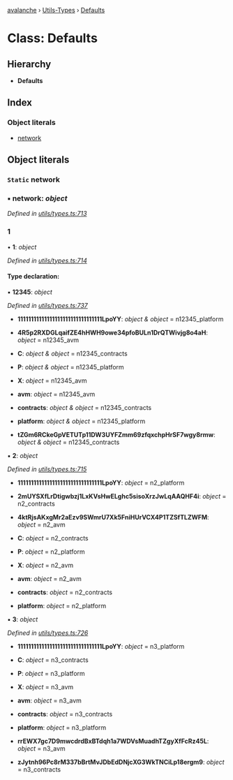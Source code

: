 [avalanche](../README.md) › [Utils-Types](../modules/utils_types.md) › [Defaults](utils_types.defaults.md)

# Class: Defaults

## Hierarchy

* **Defaults**

## Index

### Object literals

* [network](utils_types.defaults.md#static-network)

## Object literals

### `Static` network

### ▪ **network**: *object*

*Defined in [utils/types.ts:713](https://github.com/ava-labs/avalanche.js/blob/c723742/src/utils/types.ts#L713)*

###  1

• **1**: *object*

*Defined in [utils/types.ts:714](https://github.com/ava-labs/avalanche.js/blob/c723742/src/utils/types.ts#L714)*

#### Type declaration:

▪ **12345**: *object*

*Defined in [utils/types.ts:737](https://github.com/ava-labs/avalanche.js/blob/c723742/src/utils/types.ts#L737)*

* **11111111111111111111111111111111LpoYY**: *object & object* = n12345_platform

* **4R5p2RXDGLqaifZE4hHWH9owe34pfoBULn1DrQTWivjg8o4aH**: *object* = n12345_avm

* **C**: *object & object* = n12345_contracts

* **P**: *object & object* = n12345_platform

* **X**: *object* = n12345_avm

* **avm**: *object* = n12345_avm

* **contracts**: *object & object* = n12345_contracts

* **platform**: *object & object* = n12345_platform

* **tZGm6RCkeGpVETUTp11DW3UYFZmm69zfqxchpHrSF7wgy8rmw**: *object & object* = n12345_contracts

▪ **2**: *object*

*Defined in [utils/types.ts:715](https://github.com/ava-labs/avalanche.js/blob/c723742/src/utils/types.ts#L715)*

* **11111111111111111111111111111111LpoYY**: *object* = n2_platform

* **2mUYSXfLrDtigwbzj1LxKVsHwELghc5sisoXrzJwLqAAQHF4i**: *object* = n2_contracts

* **4ktRjsAKxgMr2aEzv9SWmrU7Xk5FniHUrVCX4P1TZSfTLZWFM**: *object* = n2_avm

* **C**: *object* = n2_contracts

* **P**: *object* = n2_platform

* **X**: *object* = n2_avm

* **avm**: *object* = n2_avm

* **contracts**: *object* = n2_contracts

* **platform**: *object* = n2_platform

▪ **3**: *object*

*Defined in [utils/types.ts:726](https://github.com/ava-labs/avalanche.js/blob/c723742/src/utils/types.ts#L726)*

* **11111111111111111111111111111111LpoYY**: *object* = n3_platform

* **C**: *object* = n3_contracts

* **P**: *object* = n3_platform

* **X**: *object* = n3_avm

* **avm**: *object* = n3_avm

* **contracts**: *object* = n3_contracts

* **platform**: *object* = n3_platform

* **rrEWX7gc7D9mwcdrdBxBTdqh1a7WDVsMuadhTZgyXfFcRz45L**: *object* = n3_avm

* **zJytnh96Pc8rM337bBrtMvJDbEdDNjcXG3WkTNCiLp18ergm9**: *object* = n3_contracts
